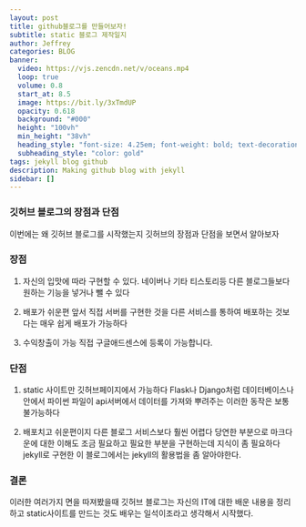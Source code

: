 ```yaml
---
layout: post
title: github블로그를 만들어보자!
subtitle: static 블로그 제작일지
author: Jeffrey
categories: BLOG
banner:
  video: https://vjs.zencdn.net/v/oceans.mp4
  loop: true
  volume: 0.8
  start_at: 8.5
  image: https://bit.ly/3xTmdUP
  opacity: 0.618
  background: "#000"
  height: "100vh"
  min_height: "38vh"
  heading_style: "font-size: 4.25em; font-weight: bold; text-decoration: underline"
  subheading_style: "color: gold"
tags: jekyll blog github
description: Making github blog with jekyll
sidebar: []
---
```


### 깃허브 블로그의 장점과 단점

이번에는 왜 깃허브 블로그를 시작했는지 깃허브의 장점과 단점을 보면서 알아보자

### 장점

1. 자신의 입맛에 따라 구현할 수 있다.
네이버나 기타 티스토리등 다른 블로그들보다 원하는 기능을 넣거나 뺄 수 있다

2. 배포가 쉬운편
앞서 직접 서버를 구현한 것을 다른 서비스를 통하여 배포하는 것보다는 매우 쉽게 배포가 가능하다

3. 수익창출이 가능
직접 구글애드센스에 등록이 가능합니다.

### 단점
1. static 사이트만 깃허브페이지에서 가능하다
Flask나 Django처럼 데이터베이스나 안에서 파이썬 파일이 api서버에서 데이터를 가져와 뿌려주는 이러한 동작은 보통 불가능하다

2. 배포치고 쉬운편이지 다른 블로그 서비스보다 훨씬 어렵다
당연한 부분으로 마크다운에 대한 이해도 조금 필요하고 필요한 부분을 구현하는데 지식이 좀 필요하다 jekyll로 구현한 이 블로그에서는 jekyll의 활용법을 좀 알아야한다.


### 결론
이러한 여러가지 면을 따져봤을때 깃허브 블로그는 자신의 IT에 대한 배운 내용을 정리하고 static사이트를 만드는 것도 배우는 일석이조라고 생각해서 시작했다.
